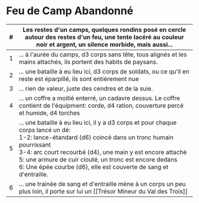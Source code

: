 # Feu de Camp Abandonné

| #   | Les restes d'un camps, quelques rondins posé en cercle autour des restes d'un feu, une tente lacéré au couleur noir et argent, un silence morbide, mais aussi...                                                                                                                                                                                               |
| --- | -------------------------------------------------------------------------------------------------------------------------------------------------------------------------------------------------------------------------------------------------------------------------------------------------------------------------------------------------------------- |
| 1   | ... à l'aurée du camps, d3 corps sans tête, tous alignés et les mains attachés, ils portent des habits de paysans.                                                                                                                                                                                                                                             |
| 2   | ... une bataille à eu lieu ici, d3 corps de soldats, ou ce qu'il en reste est éparpillé, ils sont entièrement nue                                                                                                                                                                                                                                              |
| 3   | ... rien de valeur, juste des cendres et de la suie.                                                                                                                                                                                                                                                                                                           |
| 4   | ... un coffre a moitié enterré, un cadavre dessus. Le coffre contient de l'équipment: corde, d4 ration, couverture percé et humide, d4 torches                                                                                                                                                                                                                 |
| 5   | ... une bataille à eu lieu ici, il y a d3 corps et pour chaque corps lancé un dé:  <br>1-2: lance-étandard (d6) coincé dans un tronc humain pourrissant  <br>3-4: arc court recourbé (d4), une main y est encore attaché  <br>5: une armure de cuir clouté, un tronc est encore dedans  <br>6: Une épée courbe (d6), elle est couverte de sang et d'entraille. |
| 6   | ... une trainée de sang et d'entraille mène à un corps un peu plus loin, il porte sur lui un [[Trésor Mineur du Val des Trois]]                                                                                                                                                                                                                             |
